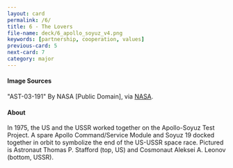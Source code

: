 ```yaml
---
layout: card
permalink: /6/
title: 6 - The Lovers
file-name: deck/6_apollo_soyuz_v4.png
keywords: [partnership, cooperation, values]
previous-card: 5
next-card: 7
category: major
---
```


#### Image Sources
"AST-03-191" By NASA [Public Domain], via [NASA](https://www.spaceflight.nasa.gov/gallery/images/apollo-soyuz/apollo-soyuz/html/ast-3-191.html).

#### About
In 1975, the US and the USSR worked together on the Apollo-Soyuz Test Project.
A spare Apollo Command/Service Module and Soyuz 19 docked together in orbit to symbolize the end of the US-USSR space race.
Pictured is Astronaut Thomas P. Stafford (top, US) and Cosmonaut Aleksei A. Leonov (bottom, USSR).
